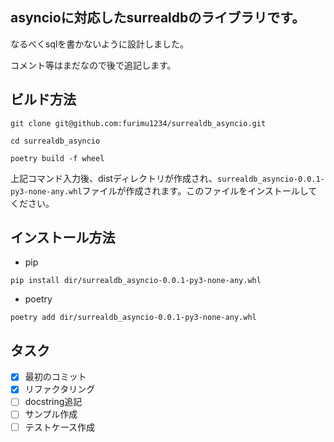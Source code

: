 ## asyncioに対応したsurrealdbのライブラリです。

なるべくsqlを書かないように設計しました。

コメント等はまだなので後で追記します。

## ビルド方法

`git clone git@github.com:furimu1234/surrealdb_asyncio.git`

`cd surrealdb_asyncio`

`poetry build -f wheel`

上記コマンド入力後、distディレクトリが作成され、`surrealdb_asyncio-0.0.1-py3-none-any.whl`ファイルが作成されます。このファイルをインストールしてください。

## インストール方法

- pip

`pip install dir/surrealdb_asyncio-0.0.1-py3-none-any.whl`
- poetry

`poetry add dir/surrealdb_asyncio-0.0.1-py3-none-any.whl`
## タスク
- [x] 最初のコミット
- [x] リファクタリング
- [ ] docstring追記
- [ ] サンプル作成
- [ ] テストケース作成